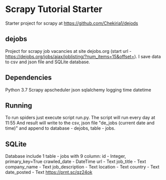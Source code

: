 # Scrapy Tutorial Starter
Starter project for scrapy at https://github.com/Chekiria1/dejods

## dejobs
Project for scrapy job vacancies at site dejobs.org (start url - https://dejobs.org/jobs/ajax/joblisting/?num_items=15&offset=).
I save data to csv and json file and SQLite database.

## Dependencies
Python 3.7
Scrapy
apscheduler
json
sqlalchemy
logging
time
datetime


## Running
To run spiders just execute script run.py.
The script will run every day at 11:55
And result will write to the csv, json file "de_jobs (current date and time)" and append to database - dejobs, table - jobs.

## SQLite
Database include 1 table - jobs with 9 column:
id - Integer, primary_key=True
crawled_date - DateTime
url - Text
job_title - Text 
company_name - Text
job_description - Text
location - Text
country - Text
date_posted - Text
https://prnt.sc/qz24ok
